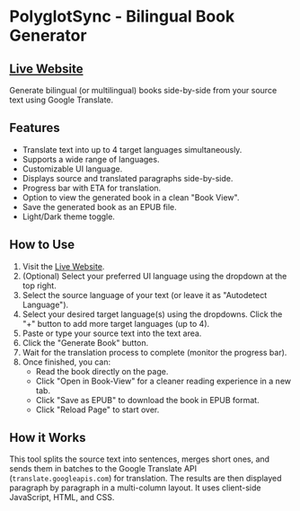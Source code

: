 # PolyglotSync - Bilingual Book Generator

 ## [**Live Website**](https://julius-gun.github.io/PolyglotSync_Google_Translate_Book_Generator/)

Generate bilingual (or multilingual) books side-by-side from your source text using Google Translate.

## Features

*   Translate text into up to 4 target languages simultaneously.
*   Supports a wide range of languages.
*   Customizable UI language.
*   Displays source and translated paragraphs side-by-side.
*   Progress bar with ETA for translation.
*   Option to view the generated book in a clean "Book View".
*   Save the generated book as an EPUB file.
*   Light/Dark theme toggle.

## How to Use

1.  Visit the [Live Website](https://julius-gun.github.io/PolyglotSync_Google_Translate_Book_Generator/).
2.  (Optional) Select your preferred UI language using the dropdown at the top right.
3.  Select the source language of your text (or leave it as "Autodetect Language").
4.  Select your desired target language(s) using the dropdowns. Click the "+" button to add more target languages (up to 4).
5.  Paste or type your source text into the text area.
6.  Click the "Generate Book" button.
7.  Wait for the translation process to complete (monitor the progress bar).
8.  Once finished, you can:
    *   Read the book directly on the page.
    *   Click "Open in Book-View" for a cleaner reading experience in a new tab.
    *   Click "Save as EPUB" to download the book in EPUB format.
    *   Click "Reload Page" to start over.

## How it Works

This tool splits the source text into sentences, merges short ones, and sends them in batches to the Google Translate API (`translate.googleapis.com`) for translation. The results are then displayed paragraph by paragraph in a multi-column layout. It uses client-side JavaScript, HTML, and CSS.

